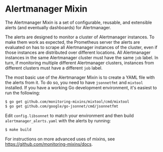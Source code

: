 # Alertmanager Mixin

The Alertmanager Mixin is a set of configurable, reusable, and extensible
alerts (and eventually dashboards) for Alertmanager.

The alerts are designed to monitor a cluster of Alertmanager instances. To make
them work as expected, the Prometheus server the alerts are evaluated on has to
scrape all Alertmanager instances of the cluster, even if those instances are
distributed over different locations. All Alertmanager instances in the same
Alertmanager cluster must have the same `job` label. In turn, if monitoring
multiple different Alertmanager clusters, instances from different clusters
must have a different `job` label.

The most basic use of the Alertmanager Mixin is to create a YAML file with the
alerts from it. To do so, you need to have `jsonnetfmt` and `mixtool` installed. If you have a working Go development
environment, it's
easiest to run the following:

```bash
$ go get github.com/monitoring-mixins/mixtool/cmd/mixtool
$ go get github.com/google/go-jsonnet/cmd/jsonnetfmt
```

Edit `config.libsonnet` to match your environment and then build
`alertmanager_alerts.yaml` with the alerts by running:

```bash
$ make build
```

For instructions on more advanced uses of mixins, see https://github.com/monitoring-mixins/docs.

